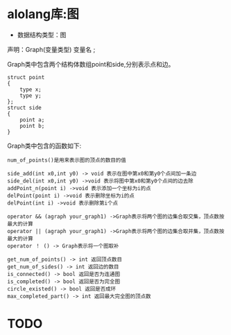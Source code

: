 # alolang库:图

* 数据结构类型：图

声明：Graph(变量类型) 变量名 ;

Graph类中包含两个结构体数组point和side,分别表示点和边。

```
struct point
{
	type x;
	type y;
};
struct side
{
	point a;
	point b;
}
```





Graph类中包含的函数如下:

	num_of_points()是用来表示图的顶点的数目的值
	
	side_add(int x0,int y0) -> void 表示在图中第x0和第y0个点间加一条边
	side_del(int x0,int y0) ->void 表示将图中第x0和第y0个点间的边去除
	addPoint_n(point i) ->void 表示添加一个坐标为i的点
	delPoint(point i) ->void 表示删除坐标为i的点
	delPoint(int i) ->void 表示删除第i个点
	
	operator && (agraph your_graph1) ->Graph表示将两个图的边集合取交集，顶点数按最大的计算
	operator || (agraph your_graph1) ->Graph表示将两个图的边集合取并集，顶点数按最大的计算
	operator ！ () -> Graph表示将一个图取补
	
	get_num_of_points() -> int 返回顶点数目
	get_num_of_sides() -> int 返回边的数目
	is_connected() -> bool 返回是否为连通图
	is_completed() -> bool 返回是否为完全图
	circle_existed() -> bool 返回是否成环
	max_completed_part() -> int 返回最大完全图的顶点数
# TODO

